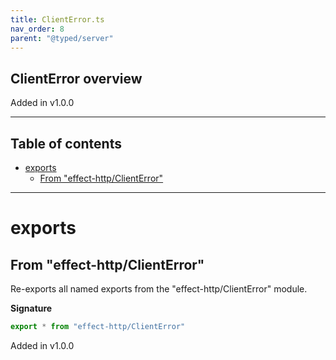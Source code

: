 ```yaml
---
title: ClientError.ts
nav_order: 8
parent: "@typed/server"
---
```


## ClientError overview

Added in v1.0.0

---

<h2 class="text-delta">Table of contents</h2>

- [exports](#exports)
  - [From "effect-http/ClientError"](#from-effect-httpclienterror)

---

# exports

## From "effect-http/ClientError"

Re-exports all named exports from the "effect-http/ClientError" module.

**Signature**

```ts
export * from "effect-http/ClientError"
```

Added in v1.0.0
